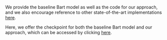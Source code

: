 We provide the baseline Bart model as well as the code for our approach, and we also encourage reference to other state-of-the-art implementations [here](https://github.com/shijx12/KQAPro_Baselines). 

Here, we offer the checkpoint for both the baseline Bart model and our approach, which can be accessed by clicking [here]().
